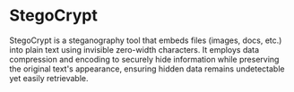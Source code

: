 # StegoCrypt
StegoCrypt is a steganography tool that embeds files (images, docs, etc.) into plain text using invisible zero-width characters. It employs data compression and encoding to securely hide information while preserving the original text's appearance, ensuring hidden data remains undetectable yet easily retrievable.
